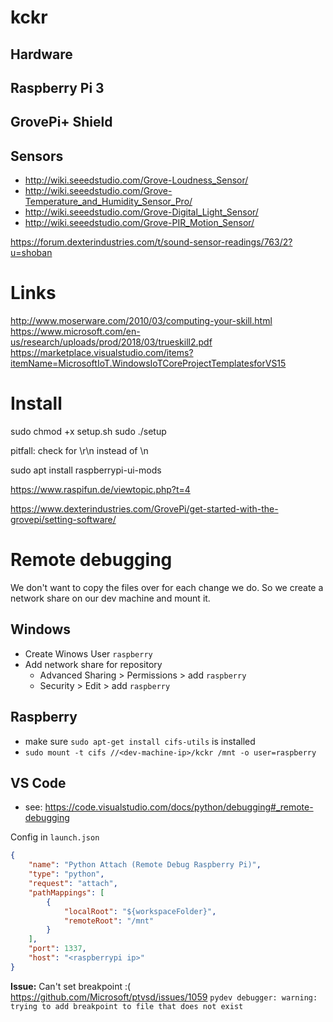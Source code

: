 # kckr


## Hardware

## Raspberry Pi 3
## GrovePi+ Shield

## Sensors
- http://wiki.seeedstudio.com/Grove-Loudness_Sensor/
- http://wiki.seeedstudio.com/Grove-Temperature_and_Humidity_Sensor_Pro/
- http://wiki.seeedstudio.com/Grove-Digital_Light_Sensor/
- http://wiki.seeedstudio.com/Grove-PIR_Motion_Sensor/

https://forum.dexterindustries.com/t/sound-sensor-readings/763/2?u=shoban



# Links

http://www.moserware.com/2010/03/computing-your-skill.html
https://www.microsoft.com/en-us/research/uploads/prod/2018/03/trueskill2.pdf
https://marketplace.visualstudio.com/items?itemName=MicrosoftIoT.WindowsIoTCoreProjectTemplatesforVS15



# Install

sudo chmod +x setup.sh
sudo ./setup

pitfall: check for \r\n instead of \n

sudo apt install raspberrypi-ui-mods

https://www.raspifun.de/viewtopic.php?t=4

https://www.dexterindustries.com/GrovePi/get-started-with-the-grovepi/setting-software/

# Remote debugging

We don't want to copy the files over for each change we do. So we create a network share on our dev machine and mount it.
## Windows
- Create Winows User `raspberry`
- Add network share for repository
    - Advanced Sharing > Permissions > add `raspberry`
    - Security > Edit > add `raspberry`

## Raspberry
- make sure `sudo apt-get install cifs-utils` is installed
- `sudo mount -t cifs //<dev-machine-ip>/kckr /mnt -o user=raspberry`

## VS Code
- see: https://code.visualstudio.com/docs/python/debugging#_remote-debugging

Config in `launch.json`
```json
{
    "name": "Python Attach (Remote Debug Raspberry Pi)",
    "type": "python",
    "request": "attach",
    "pathMappings": [
        {
            "localRoot": "${workspaceFolder}",
            "remoteRoot": "/mnt"
        }
    ],
    "port": 1337,
    "host": "<raspberrypi ip>"
}
```

**Issue:** Can't set breakpoint :( https://github.com/Microsoft/ptvsd/issues/1059
`pydev debugger: warning: trying to add breakpoint to file that does not exist`
